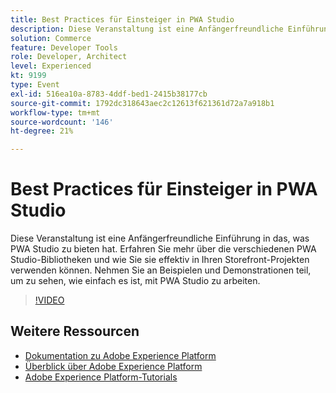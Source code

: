 ```yaml
---
title: Best Practices für Einsteiger in PWA Studio
description: Diese Veranstaltung ist eine Anfängerfreundliche Einführung in das, was PWA Studio zu bieten hat. Erfahren Sie mehr über die verschiedenen PWA Studio-Bibliotheken und wie Sie sie effektiv in Ihren Storefront-Projekten verwenden können. Nehmen Sie an Beispielen und Demonstrationen teil, um zu sehen, wie einfach es ist, mit PWA Studio zu arbeiten.
solution: Commerce
feature: Developer Tools
role: Developer, Architect
level: Experienced
kt: 9199
type: Event
exl-id: 516ea10a-8783-4ddf-bed1-2415b38177cb
source-git-commit: 1792dc318643aec2c12613f621361d72a7a918b1
workflow-type: tm+mt
source-wordcount: '146'
ht-degree: 21%

---
```


# Best Practices für Einsteiger in PWA Studio

Diese Veranstaltung ist eine Anfängerfreundliche Einführung in das, was PWA Studio zu bieten hat.
Erfahren Sie mehr über die verschiedenen PWA Studio-Bibliotheken und wie Sie sie effektiv in Ihren Storefront-Projekten verwenden können.
Nehmen Sie an Beispielen und Demonstrationen teil, um zu sehen, wie einfach es ist, mit PWA Studio zu arbeiten.

>[!VIDEO](https://video.tv.adobe.com/v/337764/?quality=12&learn=on&hidetitle=true)

## Weitere Ressourcen

- [Dokumentation zu Adobe Experience Platform](https://experienceleague.adobe.com/docs/experience-platform.html?lang=de)
- [Überblick über Adobe Experience Platform](https://experienceleague.adobe.com/docs/experience-platform/landing/home.html?lang=de)
- [Adobe Experience Platform-Tutorials](https://experienceleague.adobe.com/docs/platform-learn/tutorials/overview.html?lang=de)
